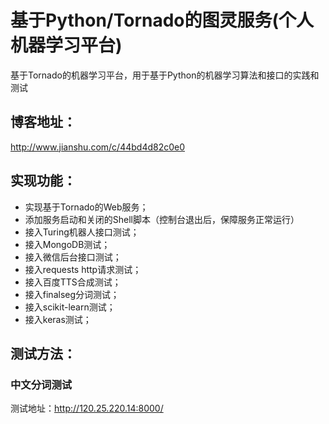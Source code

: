 # 基于Python/Tornado的图灵服务(个人机器学习平台)
基于Tornado的机器学习平台，用于基于Python的机器学习算法和接口的实践和测试

## 博客地址：
<http://www.jianshu.com/c/44bd4d82c0e0>

## 实现功能：
* 实现基于Tornado的Web服务；
* 添加服务启动和关闭的Shell脚本（控制台退出后，保障服务正常运行）
* 接入Turing机器人接口测试；
* 接入MongoDB测试；
* 接入微信后台接口测试；
* 接入requests http请求测试；
* 接入百度TTS合成测试；
* 接入finalseg分词测试；
* 接入scikit-learn测试；
* 接入keras测试；

## 测试方法：

### 中文分词测试
测试地址：<http://120.25.220.14:8000/>